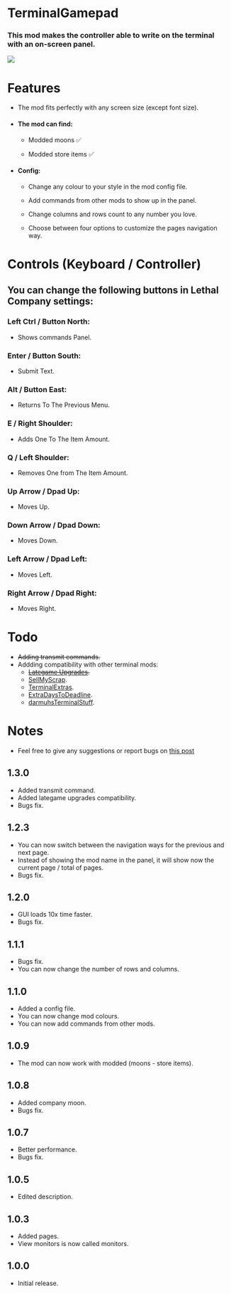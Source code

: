 
# TerminalGamepad
### This mod makes the controller able to write on the terminal with an on-screen panel.

![](https://i.imgur.com/H06o4rj.png)

# Features
+ The mod fits perfectly with any screen size (except font size).

+ #### The mod can find:
  + Modded moons ✅

  + Modded store items ✅

+ #### Config:
  + Change any colour to your style in the mod config file.

  + Add commands from other mods to show up in the panel.

  + Change columns and rows count to any number you love.

  + Choose between four options to customize the pages navigation way.


# Controls (Keyboard / Controller)
## You can change the following buttons in Lethal Company settings:

### Left Ctrl / Button North:

+ Shows commands Panel.

### Enter / Button South:

+ Submit Text.

### Alt / Button East:

+ Returns To The Previous Menu.

### E / Right Shoulder:

+ Adds One To The Item Amount.

### Q / Left Shoulder:

+ Removes One from The Item Amount.

### Up Arrow / Dpad Up:

+ Moves Up.

### Down Arrow / Dpad Down:

+ Moves Down.

### Left Arrow / Dpad Left:

+ Moves Left.

### Right Arrow / Dpad Right:

+ Moves Right.

# Todo
+ ~~Adding transmit commands.~~
+ Addding compatibility with other terminal mods:
  + ~~[Lategame Upgrades](https://thunderstore.io/c/lethal-company/p/malco/Lategame_Upgrades/).~~
  + [SellMyScrap](https://thunderstore.io/c/lethal-company/p/Zehs/SellMyScrap/).
  + [TerminalExtras](https://thunderstore.io/c/lethal-company/p/anormaltwig/TerminalExtras/).
  + [ExtraDaysToDeadline](https://thunderstore.io/c/lethal-company/p/Anubis/ExtraDaysToDeadline/).
  + [darmuhsTerminalStuff](https://thunderstore.io/c/lethal-company/p/darmuh/darmuhsTerminalStuff/).

# Notes
+ Feel free to give any suggestions or report bugs on [this post](https://discord.com/channels/1168655651455639582/1201370625428705450)

## 1.3.0
+ Added transmit command.
+ Added lategame upgrades compatibility.
+ Bugs fix.

## 1.2.3
+ You can now switch between the navigation ways for the previous and next page.
+ Instead of showing the mod name in the panel, it will show now the current page / total of pages.
+ Bugs fix.

## 1.2.0
+ GUI loads 10x time faster.
+ Bugs fix.

## 1.1.1
+ Bugs fix.
+ You can now change the number of rows and columns.

## 1.1.0
+ Added a config file.
+ You can now change mod colours.
+ You can now add commands from other mods.

## 1.0.9
+ The mod can now work with modded (moons - store items).

## 1.0.8
+ Added company moon.
+ Bugs fix.

## 1.0.7
+ Better performance.
+ Bugs fix.

## 1.0.5
+ Edited description.

## 1.0.3
+ Added pages.
+ View monitors is now called monitors.

## 1.0.0
+ Initial release.